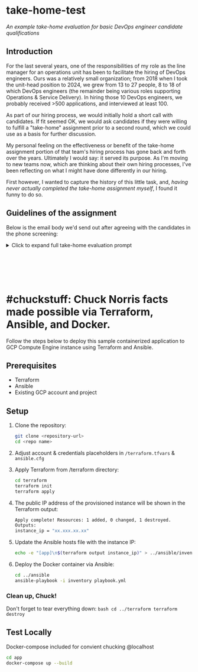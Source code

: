 # take-home-test
_An example take-home evaluation for basic DevOps engineer candidate qualifications_

## Introduction

For the last several years, one of the responsibilities of my role as the line manager for an operations unit has been to facilitate the hiring of DevOps engineers. Ours was a relatively small organization; from 2018 when I took the unit-head position to 2024, we grew from 13 to 27 people, 8 to 18 of which DevOps engineers (the remainder being various roles supporting Operations & Service Delivery). In hiring those 10 DevOps engineers, we probably received >500 applications, and interviewed at least 100.

As part of our hiring process, we would initially hold a short call with candidates. If fit seemed OK, we would ask candidates if they were willing to fulfill a "take-home" assignment prior to a second round, which we could use as a basis for further discussion.

My personal feeling on the effectiveness or benefit of the take-home assignment portion of that team's hiring process has gone back and forth over the years. Ultimately I would say: it served its purpose. As I'm moving to new teams now, which are thinking about their own hiring processes, I've been reflecting on what I might have done differently in our hiring.

First however, I wanted to capture the history of this little task, and, _having never actually completed the take-home assignment myself_, I found it funny to do so.

## Guidelines of the assignment

Below is the email body we'd send out after agreeing with the candidates in the phone screening:

<details>
<summary>Click to expand full take-home evaluation prompt</summary>

> Hello [candidates name],
>
> Thank you for taking the time to interview with us today. As discussed, we'd like to ask you to complete an additional task to give us a hands-on demonstration of your ability to work with some of the technologies and concepts we spoke about today.
>
> Please follow the guidelines below and return your result to us. Let us know if you have questions or need any clarification. Let us know if you have questions or need any clarification. You may take as much time as you need, but please try to keep in touch with us, and feel free to send us what you have even if it’s not completed if you get stuck or can’t find any available free time - we really do want to be flexible here and don't want to ask too much of you.
>
> Best regards,
>
> [Technical screening interviewer's name]
>
>
>>Task:
>>
>>Utilize IaC solutions such as ansible and terraform to fully automate the deployment process of a small application described below. Please make sure that the solution you deliver is reusable: it is important that the code should be easily modified by your colleagues to deploy other modules or components.
>>
>>The application:
>>
>>1. Write a python application that displays Chuck Norris jokes from [this API](https://api.chucknorris.io/).
>>2. The application should render a simple html page with the data from point 1.
>>3. Prepare the application to run in a Docker container.
>>
>>Additional requirements:
>>
>>1. The application you create should be running in a container, (please provide the Dockerfile which you have built the image with)  
>>2. Use official vanilla alpine-linux [https://hub.docker.com/_/alpine/] as base image from Docker Hub.
>>3. A webserver (e.g. apache, nginx) should be deployed as proxy.
>>
>>Expected project deliverables:
>>
>>1. All content of your project is located in a private repository (BitBucket, GitHub, etc.)
>>2. A README file is included which explains your solution and serves as a manual to deploy it. 
>>3. The project does not utilize pre-built docker images.
>>
>>Please keep in mind:
>>
>>1. If you chose to use any public code, please mention this. Provide links to used code.
>>2. If you will not be able to complete the task, feel free to submit any progress you have made.
>>3. The purpose of task is not the finished product, but your approach. This is not a race, and you are free to contact us with questions.

</details>

<br></br><br></br>

# #chuckstuff: Chuck Norris facts made possible via Terraform, Ansible, and Docker. 

Follow the steps below to deploy this sample containerized application to GCP Compute Engine instance using Terraform and Ansible.

## Prerequisites

- Terraform
- Ansible
- Existing GCP account and project

## Setup

1. Clone the repository:

    ```bash
    git clone <repository-url>
    cd <repo name>
    ```

2. Adjust account & credentials placeholders in `/terraform.tfvars` & `ansible.cfg`

3. Apply Terraform from /terraform directory:

    ```bash
    cd terraform
    terraform init
    terraform apply
    ```

4. The public IP address of the provisioned instance will be shown in the Terraform output:

    ```bash
    Apply complete! Resources: 1 added, 0 changed, 1 destroyed.
    Outputs:
    instance_ip = "xx.xxx.xx.xx"
    ```

5. Update the Ansible hosts file with the instance IP:

    ```bash
    echo -e "[app]\n$(terraform output instance_ip)" > ../ansible/inventory
    ```

6. Deploy the Docker container via Ansible:

    ```bash
    cd ../ansible
    ansible-playbook -i inventory playbook.yml
    ```

### Clean up, Chuck!

Don't forget to tear everything down:
    ```bash
    cd ../terraform
    terraform destroy
    ```

## Test Locally

Docker-compose included for convient chucking @localhost

```bash
cd app
docker-compose up --build
```
